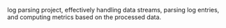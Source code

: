 log parsing project, effectively handling data streams, parsing log entries, and computing metrics based on the processed data.

